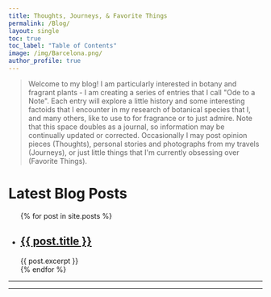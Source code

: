 ```yaml
---
title: Thoughts, Journeys, & Favorite Things
permalink: /Blog/
layout: single
toc: true
toc_label: "Table of Contents"
image: /img/Barcelona.png/
author_profile: true
---
```


> Welcome to my blog! I am particularly interested in botany and fragrant plants - I am creating a series of entries that I call "Ode to a Note". Each entry will explore a little history and some interesting factoids that I encounter in my research of botanical species that I, and many others, like to use to for fragrance or to just admire. Note that this space doubles as a journal, so information may be continually updated or corrected. Occasionally I may post opinion pieces (Thoughts), personal stories and photographs from my travels (Journeys), or just little things that I'm currently obsessing over (Favorite Things).

<h1>Latest Blog Posts</h1>

<ul>
  {% for post in site.posts %}
    <li>
      <h2><a href="{{ post.url }}">{{ post.title }}</a></h2>
      {{ post.excerpt }}
    </li>
  {% endfor %}
</ul>

---





***


